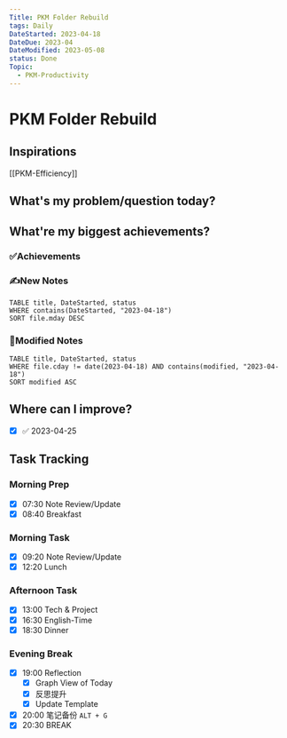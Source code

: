 ```yaml
---
Title: PKM Folder Rebuild
tags: Daily
DateStarted: 2023-04-18
DateDue: 2023-04
DateModified: 2023-05-08
status: Done
Topic:
  - PKM-Productivity
---
```


# PKM Folder Rebuild

## Inspirations

[[PKM-Efficiency]]

## What's my problem/question today?

## What're my biggest achievements?

### ✅Achievements

### ✍️New Notes

```dataview
TABLE title, DateStarted, status
WHERE contains(DateStarted, "2023-04-18")
SORT file.mday DESC
```

### 📝Modified Notes

```dataview
TABLE title, DateStarted, status
WHERE file.cday != date(2023-04-18) AND contains(modified, "2023-04-18")
SORT modified ASC
```

## Where can I improve?

- [x] ✅ 2023-04-25

## Task Tracking

### Morning Prep

- [x] 07:30 Note Review/Update
- [x] 08:40 Breakfast

### Morning Task

- [x] 09:20 Note Review/Update
- [x] 12:20 Lunch

### Afternoon Task

- [x] 13:00 Tech & Project
- [x] 16:30 English-Time
- [x] 18:30 Dinner

### Evening Break

- [x] 19:00 Reflection
  - [x] Graph View of Today
  - [x] 反思提升
  - [x] Update Template
- [x] 20:00 笔记备份 `ALT + G`
- [x] 20:30 BREAK
